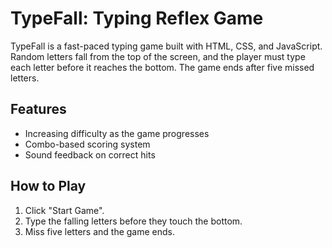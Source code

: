 # TypeFall: Typing Reflex Game

TypeFall is a fast-paced typing game built with HTML, CSS, and JavaScript. Random letters fall from the top of the screen, and the player must type each letter before it reaches the bottom. The game ends after five missed letters.

## Features
- Increasing difficulty as the game progresses
- Combo-based scoring system
- Sound feedback on correct hits

## How to Play
1. Click "Start Game".
2. Type the falling letters before they touch the bottom.
3. Miss five letters and the game ends.
